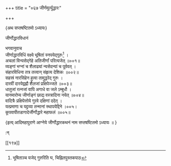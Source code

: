 +++
title = "०६७ जीर्णमूर्त्युद्धारः"

+++

\{अथ सप्तषष्टितमो ऽध्यायः\}

जीर्णोद्धारविधानं  
    
भगवानुवाच  
जीर्णाद्धारविधिं वक्ष्ये भूषितां स्नपयेद्गुरुः[^१]   ।  
अचलां विन्यसेद्गेहे अतिजीर्णां परित्यजेत् ॥००१॥  
व्यङ्गां भग्नां च शैलाढ्यां न्यसेदन्यां च पूर्ववत्   ।  
संहारविधिना तत्र तत्त्वान् संहृत्य देशिकः ॥००२॥  
सहस्रं नारसिंहेन हुत्वा तामुद्धरेद् गुरुः ।  
दारवीं दारयेद्वह्नौ शैलजां प्रक्षिपेज्जले ॥००३॥  
धातुजां रत्नजां वापि अगाधे वा जले ऽम्बुधौ ।  
यानमारोप्य जीर्णाङ्गं छाद्य वस्त्रादिना नयेत्   ॥००४॥  
वादित्रैः प्रक्षिपेत्तोये गुरवे दक्षिणां ददेत् ।  
यत्प्रमाणा च यद्द्रव्या तन्मानां स्थापयेद्दिने ।००५।  
कूपवापीतडागादेर्जीर्णोद्धारे महाफलं ॥००५॥  
    
\{इत्य् आदिमहापुराणे आग्नेये जीर्णोद्धारकथनं नाम सप्तषष्टितमो ऽध्यायः ॥  }
    
:न्  
    
[^१]: भूषिताञ्च यजेद् गुरुरिति घ, चिह्नितपुस्तकपाठः  

[[१९७]]
    